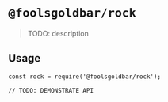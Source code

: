# `@foolsgoldbar/rock`

> TODO: description

## Usage

```
const rock = require('@foolsgoldbar/rock');

// TODO: DEMONSTRATE API
```